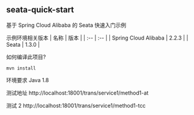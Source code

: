 ## seata-quick-start ##

基于 Spring Cloud Alibaba 的 Seata 快速入门示例

示例环境相关版本
| 名称                  | 版本    |
| :--                   | :--     |
| Spring Cloud Alibaba  | 2.2.3   |
| Seata                 | 1.3.0   |

如何编译此项目?
```
mvn install
```

环境要求 Java 1.8


测试地址
http://localhost:18001/trans/service1/method1-at

测试 2
http://localhost:18001/trans/service1/method1-tcc
